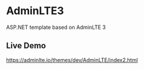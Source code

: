 # AdminLTE3
ASP.NET template based on AdminLTE 3

## Live Demo
https://adminlte.io/themes/dev/AdminLTE/index2.html
